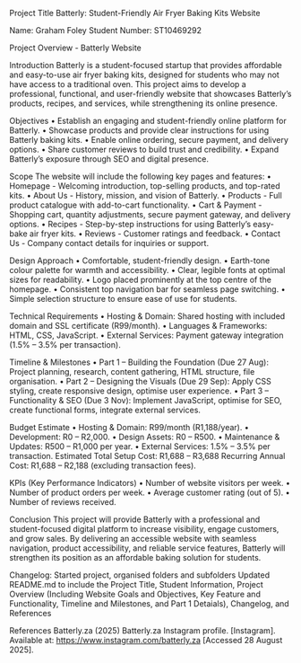 Project Title
Batterly: Student-Friendly Air Fryer Baking Kits Website

Name: Graham Foley
Student Number: ST10469292

Project Overview - Batterly Website

Introduction
Batterly is a student-focused startup that provides affordable and easy-to-use air fryer baking kits, designed for students who may not have access to a traditional oven. This project aims to develop a professional, functional, and user-friendly website that showcases Batterly’s products, recipes, and services, while strengthening its online presence.

Objectives
•	Establish an engaging and student-friendly online platform for Batterly.
•	Showcase products and provide clear instructions for using Batterly baking kits.
•	Enable online ordering, secure payment, and delivery options.
•	Share customer reviews to build trust and credibility.
•	Expand Batterly’s exposure through SEO and digital presence.

Scope
The website will include the following key pages and features:
•	Homepage - Welcoming introduction, top-selling products, and top-rated kits.
•	About Us - History, mission, and vision of Batterly.
•	Products - Full product catalogue with add-to-cart functionality.
•	Cart & Payment - Shopping cart, quantity adjustments, secure payment gateway, and delivery options.
•	Recipes - Step-by-step instructions for using Batterly’s easy-bake air fryer kits.
•	Reviews - Customer ratings and feedback.
•	Contact Us - Company contact details for inquiries or support.

Design Approach
•	Comfortable, student-friendly design.
•	Earth-tone colour palette for warmth and accessibility.
•	Clear, legible fonts at optimal sizes for readability.
•	Logo placed prominently at the top centre of the homepage.
•	Consistent top navigation bar for seamless page switching.
•	Simple selection structure to ensure ease of use for students.

Technical Requirements
•	Hosting & Domain: Shared hosting with included domain and SSL certificate (R99/month).
•	Languages & Frameworks: HTML, CSS, JavaScript.
•	External Services: Payment gateway integration (1.5% – 3.5% per transaction).

Timeline & Milestones
•	Part 1 – Building the Foundation (Due 27 Aug): Project planning, research, content gathering, HTML structure, file organisation.
•	Part 2 – Designing the Visuals (Due 29 Sep): Apply CSS styling, create responsive design, optimise user experience.
•	Part 3 – Functionality & SEO (Due 3 Nov): Implement JavaScript, optimise for SEO, create functional forms, integrate external services.

Budget Estimate
•	Hosting & Domain: R99/month (R1,188/year).
•	Development: R0 – R2,000.
•	Design Assets: R0 – R500.
•	Maintenance & Updates: R500 – R1,000 per year.
•	External Services: 1.5% – 3.5% per transaction.
Estimated Total Setup Cost: R1,688 – R3,688
Recurring Annual Cost: R1,688 – R2,188 (excluding transaction fees).

KPIs (Key Performance Indicators)
•	Number of website visitors per week.
•	Number of product orders per week.
•	Average customer rating (out of 5).
•	Number of reviews received.

Conclusion
This project will provide Batterly with a professional and student-focused digital platform to increase visibility, engage customers, and grow sales. By delivering an accessible website with seamless navigation, product accessibility, and reliable service features, Batterly will strengthen its position as an affordable baking solution for students.

Changelog:
Started project, organised folders and subfolders
Updated README.md to include the Project Title, Student Information, Project Overview (Including Website Goals and Objectives, Key Feature and Functionality, Timeline and Milestones, and Part 1 Detaials), Changelog, and References

References
Batterly.za (2025) Batterly.za Instagram profile. [Instagram]. Available at: https://www.instagram.com/batterly.za [Accessed 28 August 2025]. 